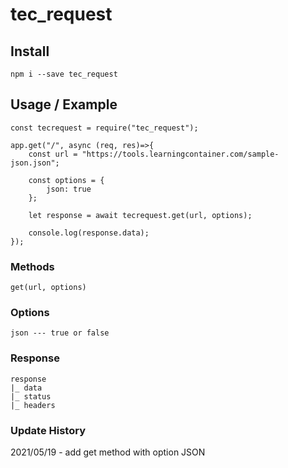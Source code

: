 # tec_request
## Install
```
npm i --save tec_request
```
## Usage / Example
```
const tecrequest = require("tec_request");

app.get("/", async (req, res)=>{
    const url = "https://tools.learningcontainer.com/sample-json.json";

    const options = {
        json: true
    };

    let response = await tecrequest.get(url, options);
    
    console.log(response.data);
});
```
### Methods
```
get(url, options)
```
### Options
```
json --- true or false
```
### Response
```
response
|_ data
|_ status
|_ headers
```
### Update History
2021/05/19 - add get method with option JSON